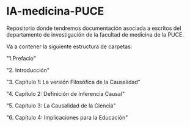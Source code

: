 # IA-medicina-PUCE
Repositorio donde tendremos documentación asociada a escritos del departamento de investigación de la facultad de medicina de la PUCE. 

Va a contener la siguiente estructura de carpetas:

"1.Prefacio"                            

"2. Introducción"                        

"3. Capítulo 1: La versión Filosófica de la Causalidad"

"4. Capítulo 2: Definición de Inferencia Causal"

"5. Capítulo 3: La Causalidad de la Ciencia"

"6. Capítulo 4: Implicaciones para la Educación"